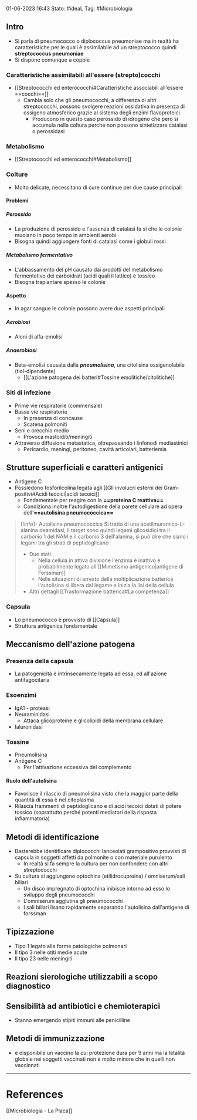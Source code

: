 01-06-2023 16:43
Stato: #ideaL
Tag: #Microbiologia 

## Intro
- Si parla di pneumococco o diplococcus pneumoniae ma in realtà  ha caratteristiche per le quali è assimilabile ad un streptococco quindi **streptococcus pneumoniae**
- Si dispone comunque a coppie
### Caratteristiche assimilabili all'essere (strepto)cocchi
- [[Streptococchi ed enterococchi#Caratteristiche associabili all'essere ==cocchi==]]
	- Cambia solo che gli pneumococchi, a differenza di altri streptococchi, possono svolgere reazioni ossidativa in presenza di ossigeno atmosferico grazie al sistema degli enzimi flavoproteici
		- Producono in questo caso perossido di idrogeno che però si accumula nella coltura perché non possono sintetizzare catalasi o perossidasi 
### Metabolismo
- [[Streptococchi ed enterococchi#Metabolismo]]
### Colture
- Molto delicate, necessitano di cure continue per due cause principali
#### Problemi
##### Perossido
- La produzione di perossido e l'assenza di catalasi fa si che le colonie muoiano in poco tempo in ambienti aerobi
- Bisogna quindi aggiungere fonti di catalasi come i globuli rossi
##### Metabolismo fermentativo
- L'abbassamento del pH causato dai prodotti del metabolismo fermentativo dei carboidrati (acidi quali il lattico) è tossico
- Bisogna trapiantare spesso le colonie
#### Aspetto
- In agar sangue le colonie possono avere due aspetti principali
##### Aerobiosi
- Aloni di alfa-emolisi
##### Anaerobiosi
- Beta-emolisi causata dalla ***pneumolisina***, una citolisina ossigenolabile (tiol-dipendente)
	- [[L'azione patogena dei batteri#Tossine emolitiche/citolitiche]]
### Siti di infezione
- Prime vie respiratorie (commensale)
- Basse vie respiratorie
	- In presenza di concause
	- Scatena polmoniti
- Seni e orecchio medio
	- Provoca mastoiditi/meningiti
- Attraverso diffusione metastatica, oltrepassando i linfonodi mediastinici
	- Pericardio, meningi, peritoneo, cavità articolari,  batteriemia

## Strutture superficiali e caratteri antigenici
- Antigene C
- Possiedono fosforilcolina legata agli [[Gli involucri esterni dei Gram-positivi#Acidi tecoici|acidi tecoici]]
	- Fondamentale per reagire con la **==proteina C reattiva==**
	- Condiziona inoltre l'autodigestione della parete cellulare ad opera dell'**==autolisina pneumococcica==**
>[!info]- Autolisina pneumococcica
> Si tratta di una acetilmuramico-L-alanina deamidasi, il target sono quindi legami glicosidici tra il carbonio 1 del NAM e il carbonio 3 dell'alanina, si può dire che siano i legami tra gli strati di peptidoglicano
> - Due stati
> 	- Nella cellula in attiva divisione l'enzima è inattivo e probabilmente legato all'[[Mimetismo antigenico|antigene di Forssman]]
> 	- Nelle situazioni di arresto della moltiplicazione batterica l'autolisina si libera dal legame e inizia la lisi della cellula
> - Altri dettagli [[Trasformazione batterica#La competenza]]

### Capsula
- Lo pneumococco è provvisto di [[Capsula]]
- Struttura antigenica fondamentale

## Meccanismo dell'azione patogena
### Presenza della capsula
- La patogenicità è intrinsecamente legata ad essa, ed all'azione antifagocitaria
### Esoenzimi
- IgA1 - proteasi
-  Neuraminidasi
	- Attaca glicoproteine e glicolipidi della membrana cellulare
- Ialuronidasi
### Tossine
- Pneumolisina
- Antigene C
	- Per l'attivazione eccessiva del complemento
#### Ruolo dell'autolisina 
- Favorisce il rilascio di pneumolisina visto che la maggior parte della quantità di essa è nel citoplasma
- Rilascia frammenti di peptidoglicano e di acidi tecoici dotati di potere tossico (soprattutto perché potenti mediatori della risposta infiammatoria)


## Metodi di identificazione
- Basterebbe identificare diplococchi lanceolati grampositivo provvisti di capsula in soggetti affetti da polmonite o con materiale purulento
	- In realtà si fa sempre la cultura per non confondere con altri streptococchi
- Su cultura si aggiungono optochina (etilidrocupreina) / omniserum/sali biliari
	- Un disco impregnato di optochina inibisce intorno ad esso lo sviluppo degli pneumococchi
	- L'omniserum agglutina gli pneumococchi
	- I sali biliari lisano rapidamente separando l'autolisina dall'antigene di forssman


## Tipizzazione
- Tipo 1 legato alle forme patologiche polmonari
- Il tipo 3 nelle otiti medie acute
- Il tipo 23 nelle meningiti
## Reazioni sierologiche utilizzabili a scopo diagnostico
## Sensibilità ad antibiotici e chemioterapici
- Stanno emergendo stipiti immuni alle penicilline
## Metodi di immunizzazione
- è disponibile un vaccino la cui protezione dura per 9 anni ma la letalità globale nei soggetti vaccinati non è molto minore che in quelli non vaccinnati



---
# References
[[Microbiologia - La Placa]]